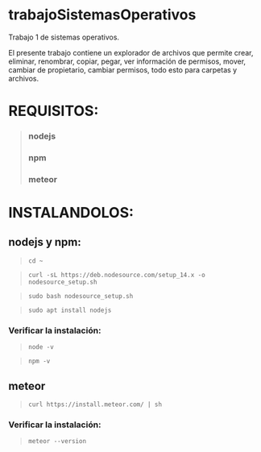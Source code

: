 # trabajoSistemasOperativos
Trabajo 1 de sistemas operativos.

El presente trabajo contiene un explorador de archivos que permite crear, eliminar, renombrar, copiar, pegar, ver información de permisos, mover, cambiar de propietario, cambiar permisos, todo esto para carpetas y archivos.

# REQUISITOS:
  > ### nodejs
  > ### npm
  > ### meteor

# INSTALANDOLOS:
## nodejs y npm:
  > ```cd ~```
  
  > ```curl -sL https://deb.nodesource.com/setup_14.x -o nodesource_setup.sh```

  > ```sudo bash nodesource_setup.sh```

  > ```sudo apt install nodejs```

### Verificar la instalación:
  > ```node -v```

  > ```npm -v```

## meteor
  > ```curl https://install.meteor.com/ | sh```

### Verificar la instalación:
> ```meteor --version```
